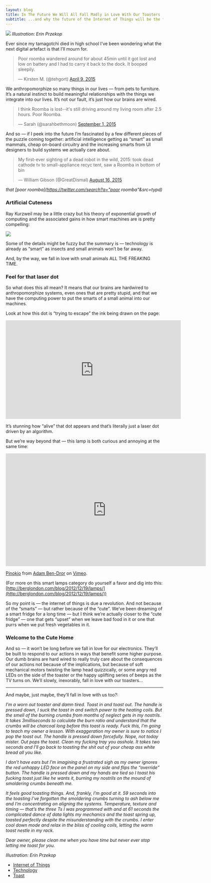 ```yaml
---
layout: blog
title: In The Future We Will All Fall Madly in Love With Our Toasters
subtitle: ...and why the future of the Internet of Things will be the **Cute Home**, not the Smart Home.
---
```


![](https://cdn-images-1.medium.com/max/800/1*uz74DgSyV0JAvBa8tzAIdA.jpeg)
*Illustration: Erin Przekop*

Ever since my tamagotchi died in high school I’ve been wondering what the next
digital artefact is that I’ll mourn for.

<blockquote class="twitter-tweet" data-lang="en"><p lang="en" dir="ltr">Poor roomba wandered around for about 45min until it got lost and low on battery and I had to carry it back to the dock. It booped sleepily.</p>&mdash; Kirsten M. (@tehgort) <a href="https://twitter.com/tehgort/status/585993171873726464?ref_src=twsrc%5Etfw">April 9, 2015</a></blockquote>
<script async src="https://platform.twitter.com/widgets.js" charset="utf-8"></script>

We anthropomorphize so many things in our lives — from pets to furniture. It’s a
natural instinct to build meaningful relationships with the things we integrate
into our lives. It’s not our fault, it’s just how our brains are wired.

<blockquote class="twitter-tweet" data-lang="en"><p lang="en" dir="ltr">I think Roomba is lost--it&#39;s still driving around my living room after 2.5 hours. Poor Roomba.</p>&mdash; Sarah (@sarahbethmoon) <a href="https://twitter.com/sarahbethmoon/status/638616456721133569?ref_src=twsrc%5Etfw">September 1, 2015</a></blockquote>
<script async src="https://platform.twitter.com/widgets.js" charset="utf-8"></script>

And so — if I peek into the future I’m fascinated by a few different pieces of
the puzzle coming together: artificial intelligence getting as “smart” as small
mammals, cheap on-board circuitry and the increasing smarts from UI designers to
build systems we actually care about.

<blockquote class="twitter-tweet" data-lang="en"><p lang="en" dir="ltr">My first-ever sighting of a dead robot in the wild, 2015: took dead cathode tv to small-appliance recyc tent, saw a Roomba in bottom of bin</p>&mdash; William Gibson (@GreatDismal) <a href="https://twitter.com/GreatDismal/status/633061743082663936?ref_src=twsrc%5Etfw">August 16, 2015</a></blockquote>
<script async src="https://platform.twitter.com/widgets.js" charset="utf-8"></script>

*that [poor roomba](https://twitter.com/search?q="poor roomba"&src=typd)*

### Artificial Cuteness

Ray Kurzweil may be a little crazy but his theory of exponential growth of
computing and the associated gains in how smart machines are is pretty
compelling:

![](https://cdn-images-1.medium.com/max/1000/1*1F4Q-Yc32iY4iC6wC64QTQ.jpeg)

Some of the details might be fuzzy but the summary is — technology is already as
“smart” as insects and small animals won’t be far away.

And, by the way, we fall in love with small animals ALL THE FREAKING TIME.

### Feel for that laser dot

So what does this all mean? It means that our brains are hardwired to
anthropomorphize systems, even ones that are pretty stupid, and that we have the
computing power to put the smarts of a small animal into our machines.

Look at how this dot is “trying to escape” the ink being drawn on the page:

<iframe width="560" height="315" src="https://www.youtube.com/embed/9noMfsg486Y" frameborder="0" allowfullscreen></iframe>

It’s stunning how “alive” that dot appears and that’s literally just a laser dot
driven by an algorithm.

But we’re way beyond that — this lamp is both curious and annoying at the same
time:

<iframe src="https://player.vimeo.com/video/53476316" width="640" height="360" frameborder="0" webkitallowfullscreen mozallowfullscreen allowfullscreen></iframe>
<p><a href="https://vimeo.com/53476316">Pinokio</a> from <a href="https://vimeo.com/adambendror">Adam Ben-Dror</a> on <a href="https://vimeo.com">Vimeo</a>.</p>

(For more on this smart lamps category do yourself a favor and dig into this:
[http://berglondon.com/blog/2012/12/19/lamps/](http://berglondon.com/blog/2012/12/19/lamps/))

So my point is — the internet of things is due a revolution. And not because of
the “smarts” — but rather because of the “cute”. We’ve been dreaming of a smart
fridge for a long time — but I think we’re actually closer to the “cute fridge”
— one that gets “upset” when we leave bad food in it or one that purrs when we
put fresh vegetables in it.

### Welcome to the Cute Home

And so — it won’t be long before we fall in love for our electronics. They’ll be
built to respond to our actions in ways that benefit some higher purpose. Our
dumb brains are hard wired to really truly care about the consequences of our
actions not because of the implications, but because of soft mechanical motors
twisting the lamp head quizzically, or some angry red LEDs on the side of the
toaster or the happy uplifting series of beeps as the TV turns on. We’ll slowly,
inexorably, fall in love with our toasters…

*****

And maybe, just maybe, they’ll fall in love with us too?:

*I’m a worn out toaster and damn tired. Toast in and toast out. The handle is
pressed down, I suck the toast in and switch power to the heating coils. But the
smell of the burning crumbs from months of neglect gets in my nostrils. It takes
3milliseconds to calculate the burn ratio and understand that the crumbs will be
charcoal long before this toast is ready. Fuck this, I’m going to teach my owner
a lesson. With exaggeration my owner is sure to notice I pop the toast out. The
handle is pressed down forcefully. Nope, not today mister. Out pops the toast.
Clean my fucking tray you asshole. It takes two seconds and I’ll go back to
toasting the shit out of your cheap ass white bread all you like.*

*I don’t have ears but I’m imagining a frustrated sigh as my owner ignores the
red unhappy LED face on the panel on my side and flips the “override” button.
The handle is pressed down and my hands are tied so I toast his fucking toast
just like he wants it, burning my nostrils on the mound of smoldering crumbs
beneath me.*

*It feels good toasting things. And, frankly, I’m good at it. 59 seconds into
the toasting I’ve forgotten the smoldering crumbs turning to ash below me and
I’m concentrating on aligning the systems. Temperature, texture and timing —
that’s the three Ts I was programmed with and at 61 seconds the complicated
dance of data lights my mechanics and the toast spring up, toasted perfectly
despite the misunderstanding with the crumbs. I enter cool down mode and relax
in the bliss of cooling coils, letting the warm toast nestle in my rack.*

*Dear owner, please clean me when you have time but never ever stop letting me
toast for you.*

*Illustration: Erin Przekop*

* [Internet of Things](https://medium.com/tag/internet-of-things?source=post)
* [Technology](https://medium.com/tag/technology?source=post)
* [Toast](https://medium.com/tag/toast?source=post)
